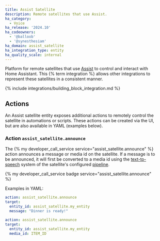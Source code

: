 ```yaml
---
title: Assist Satellite
description: Remote satellites that use Assist.
ha_category:
  - Voice
ha_release: '2024.10'
ha_codeowners:
  - '@balloob'
  - '@synesthesiam'
ha_domain: assist_satellite
ha_integration_type: entity
ha_quality_scale: internal
---
```


Platform for remote satellites that use [Assist](/voice_control/) to control and interact with Home Assistant. This {% term integration %} allows other integrations to represent these satellites in a consistent manner.

{% include integrations/building_block_integration.md %}

## Actions

An Assist satellite entity exposes additional actions to remotely control the satellite in automations or scripts. These actions can be created via the UI, but are
also available in YAML (examples below).

### Action `assist_satellite.announce`

The {% my developer_call_service service="assist_satellite.announce" %} action announces a message or media id on the satellite. If a message is to be announced, it will first be converted to a media id using the [text-to-speech](/integrations/tts) system of the satellite's configured [pipeline](/voice_control/voice_remote_local_assistant/).


{% my developer_call_service badge service="assist_satellite.announce" %}

Examples in YAML:

```yaml
action: assist_satellite.announce
target:
  entity_id: assist_satellite.my_entity
  message: "Dinner is ready!"
```

```yaml
action: assist_satellite.announce
target:
  entity_id: assist_satellite.my_entity
  media_id: ITEM_ID
```
